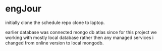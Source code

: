 # engJour
initially clone the schedule repo clone to laptop.

earlier database was connected mongo db atlas since for this project we working with mostly local database rather then any managed services i changed from online version to local mongodb.

